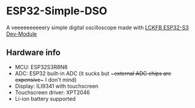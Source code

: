 # ESP32-Simple-DSO

A veeeeeeeeeery simple digital oscilloscope made with
[LCKFB ESP32-S3 Dev-Module](https://lckfb.com/project/detail/lckfb-esp32s3r8n8)

## Hardware info

* MCU: ESP32S3R8N8
* ADC: ESP32 built-in ADC (it sucks but ~~~external ADC chips are expensive~~~ I don't mind)
* Display: ILI9341 with touchscreen
* Touchscreen driver: XPT2046
* Li-ion battery supported